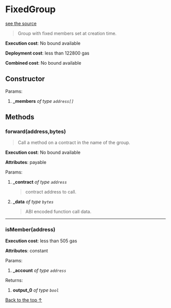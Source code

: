 # FixedGroup
[see the source](git+https://github.com/daostack/access_control/tree/master/contracts/Groups.sol)
> Group with fixed members set at creation time.


**Execution cost**: No bound available

**Deployment cost**: less than 122800 gas

**Combined cost**: No bound available

## Constructor



Params:

1. **_members** *of type `address[]`*



## Methods
### forward(address,bytes)
>
> Call a method on a contract in the name of the group.


**Execution cost**: No bound available

**Attributes**: payable


Params:

1. **_contract** *of type `address`*

    > contract address to call.

2. **_data** *of type `bytes`*

    > ABI encoded function call data.



--- 
### isMember(address)


**Execution cost**: less than 505 gas

**Attributes**: constant


Params:

1. **_account** *of type `address`*

Returns:


1. **output_0** *of type `bool`*

[Back to the top ↑](#fixedgroup)
